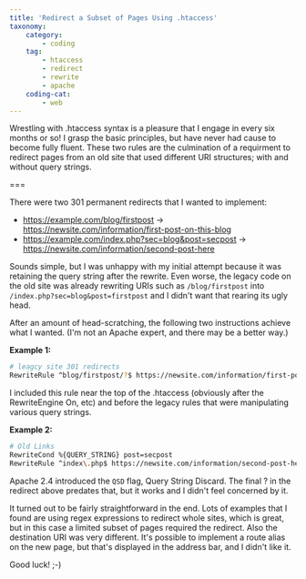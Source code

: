 ```yaml
---
title: 'Redirect a Subset of Pages Using .htaccess'
taxonomy:
    category:
        - coding
    tag:
        - htaccess
        - redirect
        - rewrite
        - apache
    coding-cat:
        - web
---
```


Wrestling with .htaccess syntax is a pleasure that I engage in every six months or so! I grasp the basic principles, but have never had cause to become fully fluent. These two rules are the culmination of a requirment to redirect pages from an old site that used different URI structures; with and without query strings.

===

There were two 301 permanent redirects that I wanted to implement:

* https://example.com/blog/firstpost -> https://newsite.com/information/first-post-on-this-blog
* https://example.com/index.php?sec=blog&post=secpost -> https://newsite.com/information/second-post-here

Sounds simple, but I was unhappy with my initial attempt because it was retaining the query string after the rewrite. Even worse, the legacy code on the old site was already rewriting URIs such as `/blog/firstpost` into `/index.php?sec=blog&post=firstpost` and I didn't want that rearing its ugly head.

After an amount of head-scratching, the following two instructions achieve what I wanted. (I'm not an Apache expert, and there may be a better way.)

**Example 1:**

```bash
# leagcy site 301 redirects
RewriteRule ^blog/firstpost/?$ https://newsite.com/information/first-post-on-this-blog [NC,L,R=301]
```

I included this rule near the top of the .htaccess (obviously after the RewriteEngine On, etc) and before the legacy rules that were manipulating various query strings.

**Example 2:**

```bash
# Old Links
RewriteCond %{QUERY_STRING} post=secpost
RewriteRule ^index\.php$ https://newsite.com/information/second-post-here/? [NC,L,R=301]
```

Apache 2.4 introduced the `QSD` flag, Query String Discard. The final ? in the redirect above predates that, but it works and I didn't feel concerned by it.

It turned out to be fairly straightforward in the end. Lots of examples that I found are using regex expressions to redirect whole sites, which is great, but in this case a limited subset of pages required the redirect. Also the destination URI was very different. It's possible to implement a route alias on the new page, but that's displayed in the address bar, and I didn't like it.

Good luck! ;-)